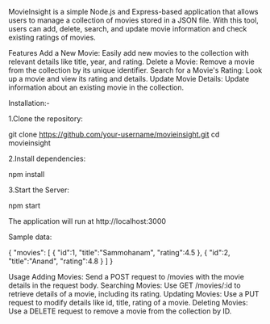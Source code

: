 MovieInsight is a simple Node.js and Express-based application that allows users to manage a collection of movies stored in a JSON file. With this tool, users can add, delete, search, and update movie information and check existing ratings of movies.

Features
Add a New Movie: Easily add new movies to the collection with relevant details like title, year, and rating.
Delete a Movie: Remove a movie from the collection by its unique identifier.
Search for a Movie's Rating: Look up a movie and view its rating and details.
Update Movie Details: Update information about an existing movie in the collection.

Installation:-

1.Clone the repository:

git clone https://github.com/your-username/movieinsight.git
cd movieinsight

2.Install dependencies:

npm install

3.Start the Server:

npm start

The application will run at http://localhost:3000


Sample data:

{
  "movies":
  [
    {
    "id":1,
    "title":"Sammohanam",
    "rating":4.5
    },
    {
      "id":2,
      "title":"Anand",
      "rating":4.8
    }
  ]
}


Usage
Adding Movies: Send a POST request to /movies with the movie details in the request body.
Searching Movies: Use GET /movies/:id to retrieve details of a movie, including its rating.
Updating Movies: Use a PUT request to modify details like id, title, rating of a movie.
Deleting Movies: Use a DELETE request to remove a movie from the collection by ID.


